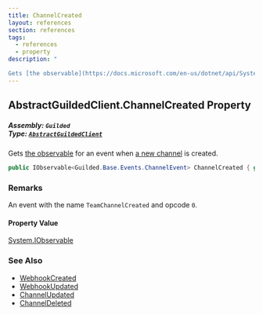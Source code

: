 ```yaml
---
title: ChannelCreated
layout: references
section: references
tags:
  - references
  - property
description: "

Gets [the observable](https://docs.microsoft.com/en-us/dotnet/api/System.IObservable-1 'System.IObservable`1') for an event when [a new channel](ServerChannel 'Guilded.Base.Servers.ServerChannel') is created."
---
```


## AbstractGuildedClient.ChannelCreated Property
##### **Assembly:** `Guilded`<br/>**Type:** [`AbstractGuildedClient`](AbstractGuildedClient 'Guilded.AbstractGuildedClient')

Gets [the observable](https://docs.microsoft.com/en-us/dotnet/api/System.IObservable-1 'System.IObservable`1') for an event when [a new channel](ServerChannel 'Guilded.Base.Servers.ServerChannel') is created.

```csharp
public IObservable<Guilded.Base.Events.ChannelEvent> ChannelCreated { get; }
```

### Remarks
  
An event with the name `TeamChannelCreated` and opcode `0`.

#### Property Value
[System.IObservable](https://docs.microsoft.com/en-us/dotnet/api/System.IObservable 'System.IObservable')

### See Also
- [WebhookCreated](AbstractGuildedClient.WebhookCreated 'Guilded.AbstractGuildedClient.WebhookCreated')
- [WebhookUpdated](AbstractGuildedClient.WebhookUpdated 'Guilded.AbstractGuildedClient.WebhookUpdated')
- [ChannelUpdated](AbstractGuildedClient.ChannelUpdated 'Guilded.AbstractGuildedClient.ChannelUpdated')
- [ChannelDeleted](AbstractGuildedClient.ChannelDeleted 'Guilded.AbstractGuildedClient.ChannelDeleted')